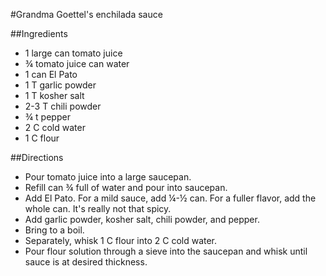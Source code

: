 #Grandma Goettel's enchilada sauce

##Ingredients
- 1 large can tomato juice
- ¾ tomato juice can water
- 1 can El Pato
- 1 T garlic powder
- 1 T kosher salt
- 2-3 T chili powder
- ¾ t pepper
- 2 C cold water
- 1 C flour

##Directions
- Pour tomato juice into a large saucepan.
- Refill can ¾ full of water and pour into saucepan.
- Add El Pato. For a mild sauce, add ¼-½ can. For a fuller flavor, add the whole can. It's really not that spicy.
- Add garlic powder, kosher salt, chili powder, and pepper.
- Bring to a boil.
- Separately, whisk 1 C flour into 2 C cold water.
- Pour flour solution through a sieve into the saucepan and whisk until sauce is at desired thickness.
